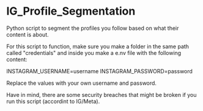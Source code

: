 # IG_Profile_Segmentation
Python script to segment the profiles you follow based on what their content is about. 

For this script to function, make sure you make a folder in the same path called "credentials" and inside you make a e.nv file with the following content:

INSTAGRAM_USERNAME=username
INSTAGRAM_PASSWORD=password

Replace the values with your own username and password.

Have in mind, there are some security breaches that might be broken if you run this script (accordint to IG/Meta).
